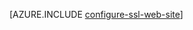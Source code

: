 <properties
	pageTitle="Enable HTTPS for a web app in Azure Websites"
	description="Learn how to enable SSL with an Azure Websites."
	services="app-service"
	documentationCenter=".net"
	authors="cephalin"
	manager="wpickett"
	editor="jimbe"
	tags="top-support-issue"/>

<tags
	ms.service="app-service"
	ms.date="10/23/2015"
	wacn.date=""/>


<!-- deleted by customization
#Enable HTTPS for an app in Azure Websites

[AZURE.INCLUDE [app-service-web-to-api-and-mobile](../includes/app-service-web-to-api-and-mobile.md)]

-->
[AZURE.INCLUDE [configure-ssl-web-site](../includes/configure-ssl-web-site.md)]
